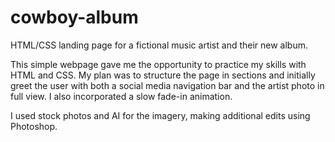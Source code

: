 # cowboy-album
HTML/CSS landing page for a fictional music artist and their new album.

This simple webpage gave me the opportunity to practice my skills with HTML and CSS. My plan was to structure the page in sections and initially greet the user with both a social media navigation bar and the artist photo in full view. I also incorporated a slow fade-in animation.

I used stock photos and AI for the imagery, making additional edits using Photoshop.
